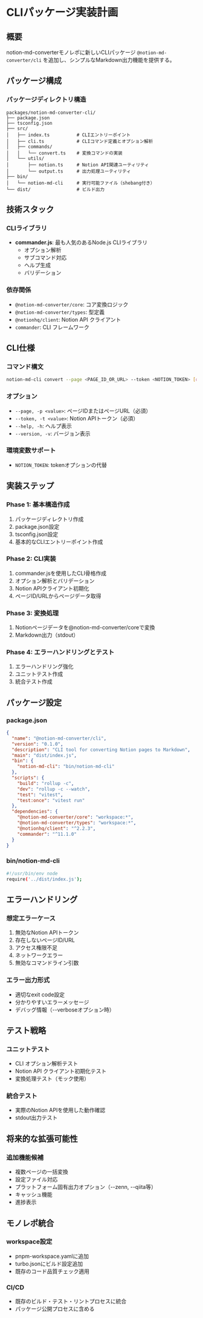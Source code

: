 # CLIパッケージ実装計画

## 概要
notion-md-converterモノレポに新しいCLIパッケージ `@notion-md-converter/cli` を追加し、シンプルなMarkdown出力機能を提供する。

## パッケージ構成

### パッケージディレクトリ構造
```
packages/notion-md-converter-cli/
├── package.json
├── tsconfig.json
├── src/
│   ├── index.ts          # CLIエントリーポイント
│   ├── cli.ts            # CLIコマンド定義とオプション解析
│   ├── commands/
│   │   └── convert.ts    # 変換コマンドの実装
│   └── utils/
│       ├── notion.ts     # Notion API関連ユーティリティ
│       └── output.ts     # 出力処理ユーティリティ
├── bin/
│   └── notion-md-cli     # 実行可能ファイル（shebang付き）
└── dist/                 # ビルド出力
```

## 技術スタック

### CLIライブラリ
- **commander.js**: 最も人気のあるNode.js CLIライブラリ
  - オプション解析
  - サブコマンド対応
  - ヘルプ生成
  - バリデーション

### 依存関係
- `@notion-md-converter/core`: コア変換ロジック
- `@notion-md-converter/types`: 型定義
- `@notionhq/client`: Notion API クライアント
- `commander`: CLI フレームワーク

## CLI仕様

### コマンド構文
```bash
notion-md-cli convert --page <PAGE_ID_OR_URL> --token <NOTION_TOKEN> [options]
```

### オプション
- `--page, -p <value>`: ページIDまたはページURL（必須）
- `--token, -t <value>`: Notion APIトークン（必須）
- `--help, -h`: ヘルプ表示
- `--version, -v`: バージョン表示

### 環境変数サポート
- `NOTION_TOKEN`: tokenオプションの代替

## 実装ステップ

### Phase 1: 基本構造作成
1. パッケージディレクトリ作成
2. package.json設定
3. tsconfig.json設定
4. 基本的なCLIエントリーポイント作成

### Phase 2: CLI実装
1. commander.jsを使用したCLI骨格作成
2. オプション解析とバリデーション
3. Notion APIクライアント初期化
4. ページID/URLからページデータ取得

### Phase 3: 変換処理
1. Notionページデータを@notion-md-converter/coreで変換
2. Markdown出力（stdout）

### Phase 4: エラーハンドリングとテスト
1. エラーハンドリング強化
2. ユニットテスト作成
3. 統合テスト作成

## パッケージ設定

### package.json
```json
{
  "name": "@notion-md-converter/cli",
  "version": "0.1.0",
  "description": "CLI tool for converting Notion pages to Markdown",
  "main": "dist/index.js",
  "bin": {
    "notion-md-cli": "bin/notion-md-cli"
  },
  "scripts": {
    "build": "rollup -c",
    "dev": "rollup -c --watch",
    "test": "vitest",
    "test:once": "vitest run"
  },
  "dependencies": {
    "@notion-md-converter/core": "workspace:*",
    "@notion-md-converter/types": "workspace:*",
    "@notionhq/client": "^2.2.3",
    "commander": "^11.1.0"
  }
}
```

### bin/notion-md-cli
```bash
#!/usr/bin/env node
require('../dist/index.js');
```

## エラーハンドリング

### 想定エラーケース
1. 無効なNotion APIトークン
2. 存在しないページID/URL
3. アクセス権限不足
4. ネットワークエラー
5. 無効なコマンドライン引数

### エラー出力形式
- 適切なexit code設定
- 分かりやすいエラーメッセージ
- デバッグ情報（--verboseオプション時）

## テスト戦略

### ユニットテスト
- CLI オプション解析テスト
- Notion API クライアント初期化テスト
- 変換処理テスト（モック使用）

### 統合テスト
- 実際のNotion APIを使用した動作確認
- stdout出力テスト

## 将来的な拡張可能性

### 追加機能候補
- 複数ページの一括変換
- 設定ファイル対応
- プラットフォーム固有出力オプション（--zenn, --qiita等）
- キャッシュ機能
- 進捗表示

## モノレポ統合

### workspace設定
- pnpm-workspace.yamlに追加
- turbo.jsonにビルド設定追加
- 既存のコード品質チェック適用

### CI/CD
- 既存のビルド・テスト・リントプロセスに統合
- パッケージ公開プロセスに含める
